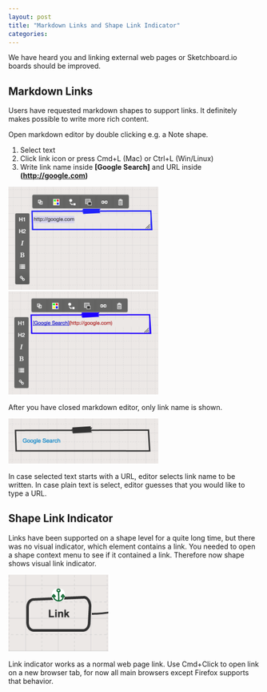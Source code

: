 ```yaml
---
layout: post
title: "Markdown Links and Shape Link Indicator"
categories: 
---
```


We have heard you and linking external web pages or Sketchboard.io boards should be improved.

Markdown Links
--------------

Users have requested markdown shapes to support links. It definitely makes possible to write more rich content.

Open markdown editor by double clicking e.g. a Note shape.

1. Select text
2. Click link icon or press Cmd+L (Mac) or Ctrl+L (Win/Linux)
3. Write link name inside **[**Google Search**]** and URL inside **(**http://google.com**)**

<img src='/blog/img/markdown-link-editor.png' width="300">
<img src='/blog/img/markdown-link-text.png' width="300">

After you have closed markdown editor, only link name is shown.

<img src='/blog/img/markdown-link.png' width="300">

In case selected text starts with a URL, editor selects link name to be written. In case plain text is select, editor guesses that you would like to type a URL.


Shape Link Indicator
--------------------

Links have been supported on a shape level for a quite long time, but there was no visual indicator, which element contains a link. You needed to open a shape context menu to see if it contained a link. Therefore now shape shows visual link indicator.

<img src='/blog/img/link-indicator.png' width="200">

Link indicator works as a normal web page link. Use Cmd+Click to open link on a new browser tab, for now all main browsers except Firefox supports that behavior.

